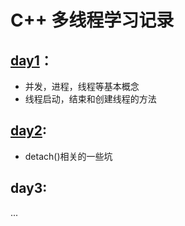 #  C++ 多线程学习记录
## [day1](https://github.com/mei123hao/cpp_multithread/blob/master/test1/README.md)：
* 并发，进程，线程等基本概念
* 线程启动，结束和创建线程的方法
## [day2](https://github.com/mei123hao/cpp_multithread/blob/master/test2/README.md):
* detach()相关的一些坑
## day3:
...
